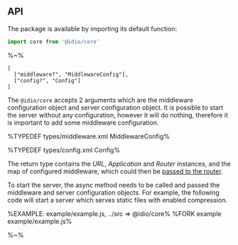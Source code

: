 ## API

The package is available by importing its default function:

```js
import core from '@idio/core'
```

%~%

```## async core => IdioCore
[
  ["middleware?", "MiddlewareConfig"],
  ["config?", "Config"]
]
```

The `@idio/core` accepts 2 arguments which are the middleware configuration object and server configuration object. It is possible to start the server without any configuration, however it will do nothing, therefore it is important to add some middleware configuration.

%TYPEDEF types/middleware.xml MiddlewareConfig%

%TYPEDEF types/config.xml Config%

The return type contains the _URL_, _Application_ and _Router_ instances, and the map of configured middleware, which could then be [passed to the router](#router-setup).

To start the server, the async method needs to be called and passed the middleware and server configuration objects. For example, the following code will start a server which serves static files with enabled compression.

%EXAMPLE: example/example.js, ../src => @idio/core%
%FORK example example/example.js%

%~%